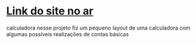 <h1> <a href="https://nicolas00000.github.io/calculadora/"> Link do site no ar </a></h1>

calculadora
nesse projeto fiz um pequeno layout de uma calculadora com algumas possíveis realizações de contas básicas

